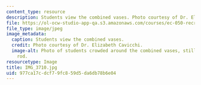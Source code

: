 ```yaml
---
content_type: resource
description: Students view the combined vases. Photo courtesy of Dr. Elizabeth Cavicchi.
file: https://ol-ocw-studio-app-qa.s3.amazonaws.com/courses/ec-050-recreate-experiments-from-history-inform-the-future-from-the-past-galileo-january-iap-2010/977ca17cdcf79fc859d5da6db78b6e04_IMG_3710.jpg
file_type: image/jpeg
image_metadata:
  caption: Students view the combined vases.
  credit: Photo courtesy of Dr. Elizabeth Cavicchi.
  image-alt: Photo of students crowded around the combined vases, still on the blowing
    rod.
resourcetype: Image
title: IMG_3710.jpg
uid: 977ca17c-dcf7-9fc8-59d5-da6db78b6e04
---
```

